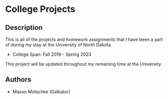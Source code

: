 # College Projects

## Description

This is all of the projects and homework assignments that I have been a part of during my stay at the University of North Dakota.

- College Span: Fall 2019 - Spring 2023

This project will be updated throughout my remaining time at the University. 

## Authors
- Mason Motschke (Galbator)
